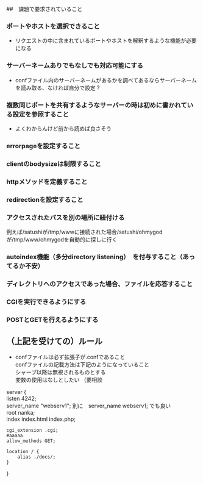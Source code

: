 ##　課題で要求されていること

### ポートやホストを選択できること  
- リクエストの中に含まれているポートやホストを解釈するような機能が必要になる  

### サーバーネームありでもなしでも対応可能にする  
- confファイル内のサーバーネームがあるかを調べてあるならサーバーネームを読み取る、なければ自分で設定？  
  
### 複数同じポートを共有するようなサーバーの時は初めに書かれている設定を参照すること  
- よくわからんけど前から読めば良さそう  
  
### errorpageを設定すること  
  
### clientのbodysizeは制限すること  
  
### httpメソッドを定義すること  
  
### redirectionを設定すること  
  
### アクセスされたパスを別の場所に紐付ける  
例えば/satushiが/tmp/wwwに接続された場合/satushi/ohmygodが/tmp/www/ohmygodを自動的に探しに行く  
  
### autoindex機能（多分directory listening）　を付与すること（あってるか不安）  
  
### ディレクトリへのアクセスであった場合、ファイルを応答すること  
  
### CGIを実行できるようにする  
  
### POSTとGETを行えるようにする  
  
## （上記を受けての）ルール
- confファイルは必ず拡張子が.confであること  
confファイルの記載方法は下記のようになっていること  
シャープ以降は無視されるものとする  
変数の使用はなしとしたい  （要相談
  
server {  
    listen 4242;  
    server_name "webserv1";  別に　server_name webserv1; でも良い  
	root nanka;  
    index index.html index.php;  
  
    cgi_extension .cgi;  
    #aaaaa  
    allow_methods GET;  
  
    location / {  
        alias ./docs/;  
    }  
}  
  
